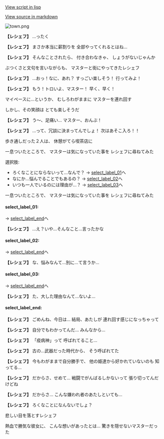 [View script in lisp](../scripts/20131202.txt)

[View source in markdown](20131202.md)

![town.png](../images/backgrounds/town.png)

**【レシェフ】**
…ったく

**【レシェフ】**
まさか本当に薪割りを
全部やってくれるとはね…

**【レシェフ】**
そんなことされたら、
付き合わなきゃ、
しょうがないじゃんか

ぶつくさと文句を言いながらも、
マスターと街にやってきたレシェフ

**【レシェフ】**
…おっ！なに、あれ？
すっごい楽しそう！
行ってみよ！

**【レシェフ】**
もう！トロいよ、マスター！
早く、早く！

マイペースに…というか、
むしろわがままに
マスターを連れ回す

しかし、その笑顔は
とても楽しそうだ

**【レシェフ】**
う〜、足痛い…
マスター、おんぶ！

**【レシェフ】**
…って、冗談に決まってんでしょ！
次はあそこ入ろ！！

歩き通しだった２人は、
休憩がてら喫茶店に

一息ついたところで、
マスターは気になっていた事を
レシェフに尋ねてみた

選択肢:
- ろくなことにならないって…なんで？ → [select_label_01](#select_label_01)へ
- なにか…悩んでることでもあるの？ → [select_label_02](#select_label_02)へ
- いつも一人でいるのには理由が…？ → [select_label_03](#select_label_03)へ

一息ついたところで、
マスターは気になっていた事を
レシェフに尋ねてみた

#### select_label_01:
 → [select_label_end](#select_label_end)へ

**【レシェフ】**
…え？いや…そんなこと…言ったかな

#### select_label_02:
 → [select_label_end](#select_label_end)へ

**【レシェフ】**
な、悩みなんて…別に…て言うか…

#### select_label_03:
 → [select_label_end](#select_label_end)へ

**【レシェフ】**
た、大した理由なんて…ないよ…

#### select_label_end:

**【レシェフ】**
ごめんね、今日は…
結局、あたしが
連れ回す感じになっちゃって

**【レシェフ】**
自分でもわかってんだ…
みんなから…

**【レシェフ】**
「疫病神」って
呼ばれてること…

**【レシェフ】**
古の…武器だった時代から、
そう呼ばれてた

**【レシェフ】**
今もわがままで自分勝手で、
他の姫達から好かれていないのも
知ってる…

**【レシェフ】**
だからさ、せめて…
戦闘でがんばるしかないって
張り切ってんだけどね

**【レシェフ】**
だからさ…
こんな嫌われ者のあたしといても…

**【レシェフ】**
ろくなことになんないでしょ？

悲しい目を落とすレシェフ

熱血で勝気な彼女に、
こんな想いがあったとは…
驚きを隠せないマスターだった